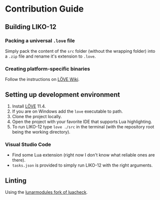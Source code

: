 
# Contribution Guide

## Building LIKO-12

### Packing a universal `.love` file

Simply pack the content of the `src` folder (without the wrapping folder) into a `.zip` file and rename it's extension to `.love`.

### Creating platform-specific binaries

Follow the instructions on [LÖVE Wiki](https://love2d.org/wiki/Game_Distribution).

## Setting up development environment

1. Install [LÖVE](https://love2d.org/wiki/Getting_Started) 11.4.
2. If you are on Windows add the `love` executable to path.
3. Clone the project locally.
4. Open the project with your favorite IDE that supports Lua highlighting.
5. To run LIKO-12 type `love ./src` in the terminal (with the repository root being the working directory).

### Visual Studio Code

- Find some Lua extension (right now I don't know what reliable ones are there).
- `tasks.json` is provided to simply run LIKO-12 with the right arguments.

## Linting

Using the [lunarmodules fork of luacheck](https://github.com/lunarmodules/luacheck).

